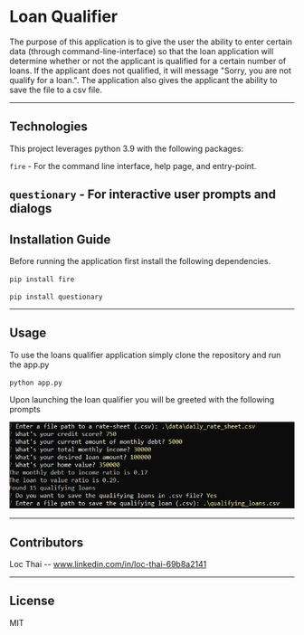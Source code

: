 # Loan Qualifier

The purpose of this application is to give the user the ability to enter certain data (through command-line-interface) so that the loan application will determine whether or not the applicant is qualified for a certain number of loans. If the applicant does not qualified, it will message "Sorry, you are not qualify for a loan.". The application also gives the applicant the ability to save the file to a csv file.

---

## Technologies

This project leverages python 3.9 with the following packages:

`fire` - For the command line interface, help page, and entry-point.

`questionary` - For interactive user prompts and dialogs
---

## Installation Guide

Before running the application first install the following dependencies.

`pip install fire`

`pip install questionary`

---

## Usage

To use the loans qualifier application simply clone the repository and run the app.py

`python app.py`

Upon launching the loan qualifier you will be greeted with the following prompts

![This is a loan qualifier image.](..\loan_qualifier_app\images\loan_qualifier_usage.PNG)

---

## Contributors

Loc Thai -- www.linkedin.com/in/loc-thai-69b8a2141

---

## License

MIT
